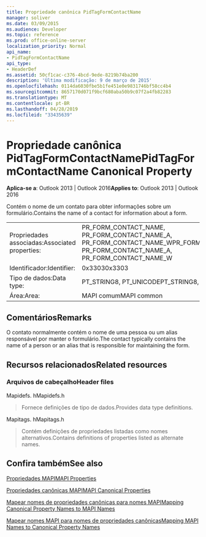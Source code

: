 ```yaml
---
title: Propriedade canônica PidTagFormContactName
manager: soliver
ms.date: 03/09/2015
ms.audience: Developer
ms.topic: reference
ms.prod: office-online-server
localization_priority: Normal
api_name:
- PidTagFormContactName
api_type:
- HeaderDef
ms.assetid: 50cf1cac-c376-4bcd-9ede-8219b74ba200
description: 'Última modificação: 9 de março de 2015'
ms.openlocfilehash: 0114da6030fbe5b1fe451e0e9831746bf58cc4b4
ms.sourcegitcommit: 8657170d071f9bcf680aba50b9c07f2a4fb82283
ms.translationtype: MT
ms.contentlocale: pt-BR
ms.lasthandoff: 04/28/2019
ms.locfileid: "33435639"
---
```

# <a name="pidtagformcontactname-canonical-property"></a><span data-ttu-id="3b6b6-103">Propriedade canônica PidTagFormContactName</span><span class="sxs-lookup"><span data-stu-id="3b6b6-103">PidTagFormContactName Canonical Property</span></span>

  
  
<span data-ttu-id="3b6b6-104">**Aplica-se a**: Outlook 2013 | Outlook 2016</span><span class="sxs-lookup"><span data-stu-id="3b6b6-104">**Applies to**: Outlook 2013 | Outlook 2016</span></span> 
  
<span data-ttu-id="3b6b6-105">Contém o nome de um contato para obter informações sobre um formulário.</span><span class="sxs-lookup"><span data-stu-id="3b6b6-105">Contains the name of a contact for information about a form.</span></span> 
  
|||
|:-----|:-----|
|<span data-ttu-id="3b6b6-106">Propriedades associadas:</span><span class="sxs-lookup"><span data-stu-id="3b6b6-106">Associated properties:</span></span>  <br/> |<span data-ttu-id="3b6b6-107">PR_FORM_CONTACT_NAME, PR_FORM_CONTACT_NAME_A, PR_FORM_CONTACT_NAME_W</span><span class="sxs-lookup"><span data-stu-id="3b6b6-107">PR_FORM_CONTACT_NAME, PR_FORM_CONTACT_NAME_A, PR_FORM_CONTACT_NAME_W</span></span>  <br/> |
|<span data-ttu-id="3b6b6-108">Identificador:</span><span class="sxs-lookup"><span data-stu-id="3b6b6-108">Identifier:</span></span>  <br/> |<span data-ttu-id="3b6b6-109">0x3303</span><span class="sxs-lookup"><span data-stu-id="3b6b6-109">0x3303</span></span>  <br/> |
|<span data-ttu-id="3b6b6-110">Tipo de dados:</span><span class="sxs-lookup"><span data-stu-id="3b6b6-110">Data type:</span></span>  <br/> |<span data-ttu-id="3b6b6-111">PT_STRING8, PT_UNICODE</span><span class="sxs-lookup"><span data-stu-id="3b6b6-111">PT_STRING8, PT_UNICODE</span></span>  <br/> |
|<span data-ttu-id="3b6b6-112">Área:</span><span class="sxs-lookup"><span data-stu-id="3b6b6-112">Area:</span></span>  <br/> |<span data-ttu-id="3b6b6-113">MAPI comum</span><span class="sxs-lookup"><span data-stu-id="3b6b6-113">MAPI common</span></span>  <br/> |
   
## <a name="remarks"></a><span data-ttu-id="3b6b6-114">Comentários</span><span class="sxs-lookup"><span data-stu-id="3b6b6-114">Remarks</span></span>

<span data-ttu-id="3b6b6-115">O contato normalmente contém o nome de uma pessoa ou um alias responsável por manter o formulário.</span><span class="sxs-lookup"><span data-stu-id="3b6b6-115">The contact typically contains the name of a person or an alias that is responsible for maintaining the form.</span></span> 
  
## <a name="related-resources"></a><span data-ttu-id="3b6b6-116">Recursos relacionados</span><span class="sxs-lookup"><span data-stu-id="3b6b6-116">Related resources</span></span>

### <a name="header-files"></a><span data-ttu-id="3b6b6-117">Arquivos de cabeçalho</span><span class="sxs-lookup"><span data-stu-id="3b6b6-117">Header files</span></span>

<span data-ttu-id="3b6b6-118">Mapidefs. h</span><span class="sxs-lookup"><span data-stu-id="3b6b6-118">Mapidefs.h</span></span>
  
> <span data-ttu-id="3b6b6-119">Fornece definições de tipo de dados.</span><span class="sxs-lookup"><span data-stu-id="3b6b6-119">Provides data type definitions.</span></span>
    
<span data-ttu-id="3b6b6-120">Mapitags. h</span><span class="sxs-lookup"><span data-stu-id="3b6b6-120">Mapitags.h</span></span>
  
> <span data-ttu-id="3b6b6-121">Contém definições de propriedades listadas como nomes alternativos.</span><span class="sxs-lookup"><span data-stu-id="3b6b6-121">Contains definitions of properties listed as alternate names.</span></span>
    
## <a name="see-also"></a><span data-ttu-id="3b6b6-122">Confira também</span><span class="sxs-lookup"><span data-stu-id="3b6b6-122">See also</span></span>



[<span data-ttu-id="3b6b6-123">Propriedades MAPI</span><span class="sxs-lookup"><span data-stu-id="3b6b6-123">MAPI Properties</span></span>](mapi-properties.md)
  
[<span data-ttu-id="3b6b6-124">Propriedades canônicas MAPI</span><span class="sxs-lookup"><span data-stu-id="3b6b6-124">MAPI Canonical Properties</span></span>](mapi-canonical-properties.md)
  
[<span data-ttu-id="3b6b6-125">Mapear nomes de propriedades canônicas para nomes MAPI</span><span class="sxs-lookup"><span data-stu-id="3b6b6-125">Mapping Canonical Property Names to MAPI Names</span></span>](mapping-canonical-property-names-to-mapi-names.md)
  
[<span data-ttu-id="3b6b6-126">Mapear nomes MAPI para nomes de propriedades canônicas</span><span class="sxs-lookup"><span data-stu-id="3b6b6-126">Mapping MAPI Names to Canonical Property Names</span></span>](mapping-mapi-names-to-canonical-property-names.md)


